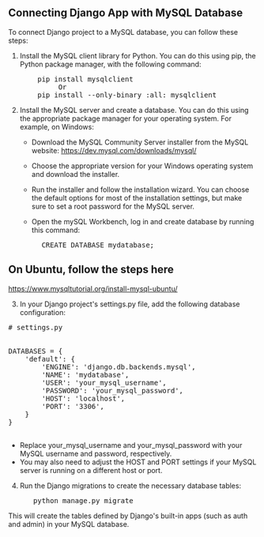 ## Connecting Django App with MySQL Database

To connect Django project to a MySQL database, you can follow these steps:

1. Install the MySQL client library for Python. You can do this using pip, the Python package manager, with the following command:

<pre>
       pip install mysqlclient
            Or
       pip install --only-binary :all: mysqlclient
</pre>

2. Install the MySQL server and create a database. You can do this using the appropriate package manager for your operating system. For example, on Windows:
 
	- Download the MySQL Community Server installer from the MySQL website: https://dev.mysql.com/downloads/mysql/

    - Choose the appropriate version for your Windows operating system and download the installer.

    - Run the installer and follow the installation wizard.
You can choose the default options for most of the installation settings, but make sure to set a root password for the MySQL server.
    - Open the mySQL Workbench, log in and create database by running this command:
<pre>
        CREATE DATABASE mydatabase;
</pre>

## On Ubuntu, follow the steps here
 https://www.mysqltutorial.org/install-mysql-ubuntu/


3. In your Django project's settings.py file, add the following database     configuration:
<pre>
# settings.py


DATABASES = {
    'default': {
        'ENGINE': 'django.db.backends.mysql',
        'NAME': 'mydatabase',
        'USER': 'your_mysql_username',
        'PASSWORD': 'your_mysql_password',
        'HOST': 'localhost',
        'PORT': '3306',
    }
}

</pre>

- Replace your_mysql_username and your_mysql_password with your MySQL username and password, respectively. 
- You may also need to adjust the HOST and PORT settings if your MySQL server is running on a different host or port.

4. Run the Django migrations to create the necessary database tables:

<pre>
      python manage.py migrate
</pre>

This will create the tables defined by Django's built-in apps (such as auth and admin) in your MySQL database.
